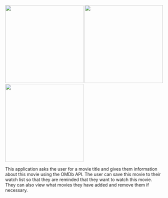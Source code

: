 <img src="https://cloud.githubusercontent.com/assets/9742900/20432715/c32d2b26-ada0-11e6-8bd5-1a3c330e6f88.png" width="250">
<img src="https://cloud.githubusercontent.com/assets/9742900/20432716/c33e973a-ada0-11e6-90ee-27ddb97fcfa9.png" width="250">
<img src="https://cloud.githubusercontent.com/assets/9742900/20432717/c34a41fc-ada0-11e6-8e18-4c7b6b0ef756.png" width="250">

This application asks the user for a movie title and gives them information about this movie using the OMDb API. The user can save this movie to their watch list so that they are reminded that they want to watch this movie. They can also view what movies they have added and remove them if necessary.
